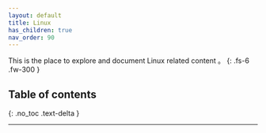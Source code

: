 ```yaml
---
layout: default
title: Linux
has_children: true
nav_order: 90
---
```



This is the place to explore and document Linux related content 。
{: .fs-6 .fw-300 }


## Table of contents
{: .no_toc .text-delta }


---
